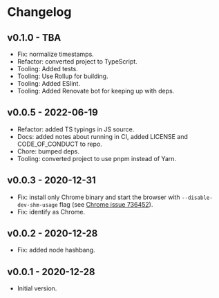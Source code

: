 # Changelog

## v0.1.0 - TBA

- Fix: normalize timestamps.
- Refactor: converted project to TypeScript.
- Tooling: Added tests.
- Tooling: Use Rollup for building.
- Tooling: Added ESlint.
- Tooling: Added Renovate bot for keeping up with deps.

## v0.0.5 - 2022-06-19

- Refactor: added TS typings in JS source.
- Docs: added notes about running in CI, added LICENSE and CODE_OF_CONDUCT to repo.
- Chore: bumped deps.
- Tooling: converted project to use pnpm instead of Yarn.

## v0.0.3 - 2020-12-31

- Fix: install only Chrome binary and start the browser with `--disable-dev-shm-usage` flag (see [Chrome issue 736452](https://bugs.chromium.org/p/chromium/issues/detail?id=736452)).
- Fix: identify as Chrome.

## v0.0.2 - 2020-12-28

- Fix: added node hashbang.

## v0.0.1 - 2020-12-28

- Initial version.
